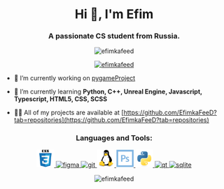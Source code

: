 <h1 align="center">Hi 👋, I'm Efim</h1>
<h3 align="center">A passionate CS student from Russia.</h3>

<p align="center"> <img src="https://komarev.com/ghpvc/?username=efimkafeed&label=Profile%20views&color=408080&style=flat" alt="efimkafeed" /> </p>

<p align="center"> <a href="https://github.com/ryo-ma/github-profile-trophy"><img src="https://github-profile-trophy.vercel.app/?username=efimkafeed&no-frame=true&theme=discord&row=1" alt="efimkafeed" /></a> </p>

- 🔭 I’m currently working on [pygameProject](https://github.com/EfimkaFeeD/pygameProject)

- 🌱 I’m currently learning **Python, C++, Unreal Engine, Javascript, Typescript, HTML5, CSS, SCSS**

- 👨‍💻 All of my projects are available at [https://github.com/EfimkaFeeD?tab=repositories](https://github.com/EfimkaFeeD?tab=repositories)

<h3 align="center">Languages and Tools:</h3>
<p align="center"> <a href="https://www.w3schools.com/css/" target="_blank" rel="noreferrer"> <img src="https://raw.githubusercontent.com/devicons/devicon/master/icons/css3/css3-original-wordmark.svg" alt="css3" width="40" height="40"/> </a> <a href="https://www.figma.com/" target="_blank" rel="noreferrer"> <img src="https://www.vectorlogo.zone/logos/figma/figma-icon.svg" alt="figma" width="40" height="40"/> </a> <a href="https://git-scm.com/" target="_blank" rel="noreferrer"> <img src="https://www.vectorlogo.zone/logos/git-scm/git-scm-icon.svg" alt="git" width="40" height="40"/> </a> <a href="https://www.linux.org/" target="_blank" rel="noreferrer"> <img src="https://raw.githubusercontent.com/devicons/devicon/master/icons/linux/linux-original.svg" alt="linux" width="40" height="40"/> </a> <a href="https://www.photoshop.com/en" target="_blank" rel="noreferrer"> <img src="https://raw.githubusercontent.com/devicons/devicon/master/icons/photoshop/photoshop-line.svg" alt="photoshop" width="40" height="40"/> </a> <a href="https://www.python.org" target="_blank" rel="noreferrer"> <img src="https://raw.githubusercontent.com/devicons/devicon/master/icons/python/python-original.svg" alt="python" width="40" height="40"/> </a> <a href="https://www.qt.io/" target="_blank" rel="noreferrer"> <img src="https://upload.wikimedia.org/wikipedia/commons/0/0b/Qt_logo_2016.svg" alt="qt" width="40" height="40"/> </a> <a href="https://www.sqlite.org/" target="_blank" rel="noreferrer"> <img src="https://www.vectorlogo.zone/logos/sqlite/sqlite-icon.svg" alt="sqlite" width="40" height="40"/> </a> </p>

<p align="center"><img align="center" src="https://streak-stats.demolab.com?user=EfimkaFeeD&theme=holi-theme&hide_border=true&border_radius=50&)(https://git.io/streak-stats" alt="efimkafeed" /></p>
